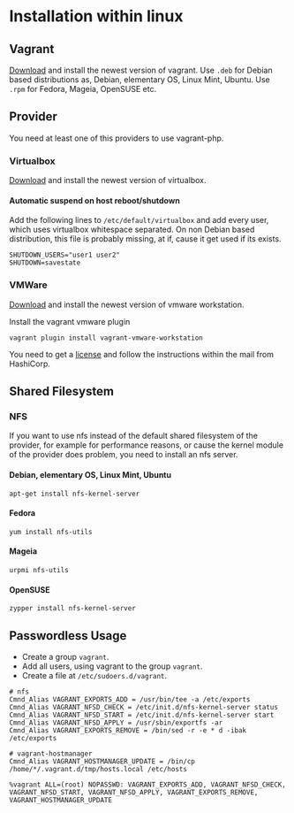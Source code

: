 # Installation within linux

## Vagrant

[Download][1] and install the newest version of vagrant.
Use `.deb` for Debian based distributions as, Debian, elementary OS, Linux Mint, Ubuntu.
Use `.rpm` for Fedora, Mageia, OpenSUSE etc.

## Provider

You need at least one of this providers to use vagrant-php.

### Virtualbox

[Download][2] and install the newest version of virtualbox.

#### Automatic suspend on host reboot/shutdown

Add the following lines to `/etc/default/virtualbox` and add every user, which uses virtualbox whitespace separated.
On non Debian based distribution, this file is probably missing, at if, cause it get used if its exists.

```{.sh}
SHUTDOWN_USERS="user1 user2"
SHUTDOWN=savestate
```

### VMWare

[Download][3] and install the newest version of vmware workstation.

Install the vagrant vmware plugin

```{.sh}
vagrant plugin install vagrant-vmware-workstation
```

You need to get a [license][4] and follow the instructions within the mail from HashiCorp.

## Shared Filesystem

### NFS

If you want to use nfs instead of the default shared filesystem of the provider, for example for performance reasons,
or cause the kernel module of the provider does problem, you need to install an nfs server.

#### Debian, elementary OS, Linux Mint, Ubuntu

```{.sh}
apt-get install nfs-kernel-server
```

#### Fedora

```{.sh}
yum install nfs-utils
```

#### Mageia

```{.sh}
urpmi nfs-utils
```

#### OpenSUSE

```{.sh}
zypper install nfs-kernel-server
```

## Passwordless Usage


 * Create a group `vagrant`.
 * Add all users, using vagrant to the group `vagrant`.
 * Create a file at `/etc/sudoers.d/vagrant`.

```
# nfs
Cmnd_Alias VAGRANT_EXPORTS_ADD = /usr/bin/tee -a /etc/exports
Cmnd_Alias VAGRANT_NFSD_CHECK = /etc/init.d/nfs-kernel-server status
Cmnd_Alias VAGRANT_NFSD_START = /etc/init.d/nfs-kernel-server start
Cmnd_Alias VAGRANT_NFSD_APPLY = /usr/sbin/exportfs -ar
Cmnd_Alias VAGRANT_EXPORTS_REMOVE = /bin/sed -r -e * d -ibak /etc/exports

# vagrant-hostmanager
Cmnd_Alias VAGRANT_HOSTMANAGER_UPDATE = /bin/cp /home/*/.vagrant.d/tmp/hosts.local /etc/hosts

%vagrant ALL=(root) NOPASSWD: VAGRANT_EXPORTS_ADD, VAGRANT_NFSD_CHECK, VAGRANT_NFSD_START, VAGRANT_NFSD_APPLY, VAGRANT_EXPORTS_REMOVE, VAGRANT_HOSTMANAGER_UPDATE
```

[1]: https://www.vagrantup.com/downloads.html
[2]: https://www.virtualbox.org/wiki/Linux_Downloads
[3]: http://www.vmware.com/products/workstation
[4]: http://www.vagrantup.com/vmware
